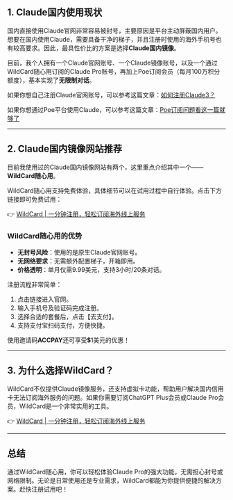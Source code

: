 ## 1. Claude国内使用现状

国内直接使用Claude官网非常容易被封号，主要原因是平台主动屏蔽国内用户。想要在国内使用Claude，需要具备干净的梯子，并且注册时使用的海外手机号也有较高要求。因此，最具性价比的方案是选择**Claude国内镜像**。

目前，我个人拥有一个Claude官网账号、一个Claude镜像账号，以及一个通过WildCard随心用订阅的Claude Pro账号，再加上Poe订阅会员（每月100万积分额度），基本实现了**无限制对话**。

如果你想自己注册Claude官网账号，可以参考这篇文章：[如何注册Claude3？](https://bit.ly/bewildcard)

如果你想通过Poe平台使用Claude，可以参考这篇文章：[Poe订阅问题看这一篇就够了](https://bit.ly/bewildcard)

---

## 2. Claude国内镜像网站推荐

目前我使用过的Claude国内镜像网站有两个，这里重点介绍其中一个——**WildCard随心用**。

WildCard随心用支持免费体验，具体细节可以在试用过程中自行体验。点击下方链接即可免费试用：

👉 [WildCard | 一分钟注册，轻松订阅海外线上服务](https://bit.ly/bewildcard)

### WildCard随心用的优势

- **无封号风险**：使用的是原生Claude官网账号。
- **无网络要求**：无需额外配置梯子，开箱即用。
- **价格透明**：单月仅需9.99美元，支持3小时/20条对话。

注册流程非常简单：
1. 点击链接进入官网。
2. 输入手机号及验证码完成注册。
3. 选择合适的套餐后，点击【去支付】。
4. 支持支付宝扫码支付，方便快捷。

使用邀请码**ACCPAY**还可享受💲1美元的优惠！

---

## 3. 为什么选择WildCard？

WildCard不仅提供Claude镜像服务，还支持虚拟卡功能，帮助用户解决国内信用卡无法订阅海外服务的问题。如果你需要订阅ChatGPT Plus会员或Claude Pro会员，WildCard是一个非常实用的工具。

👉 [WildCard | 一分钟注册，轻松订阅海外线上服务](https://bit.ly/bewildcard)

---

## 总结

通过WildCard随心用，你可以轻松体验Claude Pro的强大功能，无需担心封号或网络限制。无论是日常使用还是专业需求，WildCard都能为你提供便捷的解决方案。赶快注册试用吧！
